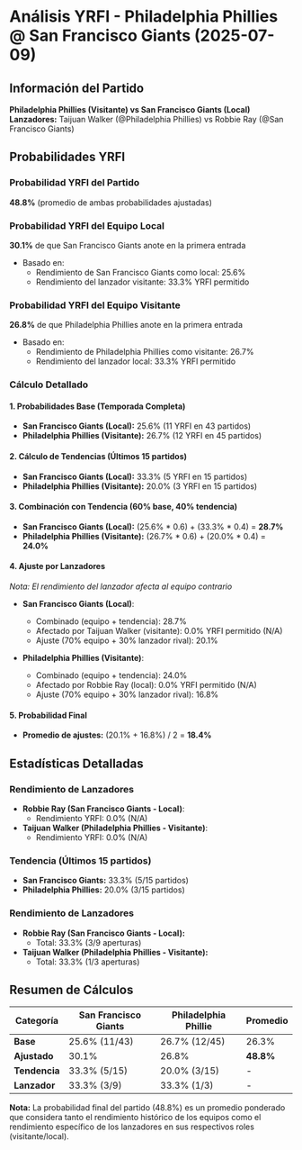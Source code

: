 # Análisis YRFI - Philadelphia Phillies @ San Francisco Giants (2025-07-09)

## Información del Partido
**Philadelphia Phillies (Visitante) vs San Francisco Giants (Local)**  
**Lanzadores:** Taijuan Walker (@Philadelphia Phillies) vs Robbie Ray (@San Francisco Giants)

## Probabilidades YRFI

### Probabilidad YRFI del Partido
**48.8%** (promedio de ambas probabilidades ajustadas)

### Probabilidad YRFI del Equipo Local
**30.1%** de que San Francisco Giants anote en la primera entrada
- Basado en:
  - Rendimiento de San Francisco Giants como local: 25.6%
  - Rendimiento del lanzador visitante: 33.3% YRFI permitido

### Probabilidad YRFI del Equipo Visitante
**26.8%** de que Philadelphia Phillies anote en la primera entrada
- Basado en:
  - Rendimiento de Philadelphia Phillies como visitante: 26.7%
  - Rendimiento del lanzador local: 33.3% YRFI permitido

### Cálculo Detallado

#### 1. Probabilidades Base (Temporada Completa)
- **San Francisco Giants (Local):** 25.6% (11 YRFI en 43 partidos)
- **Philadelphia Phillies (Visitante):** 26.7% (12 YRFI en 45 partidos)

#### 2. Cálculo de Tendencias (Últimos 15 partidos)
- **San Francisco Giants (Local):** 33.3% (5 YRFI en 15 partidos)
- **Philadelphia Phillies (Visitante):** 20.0% (3 YRFI en 15 partidos)

#### 3. Combinación con Tendencia (60% base, 40% tendencia)
- **San Francisco Giants (Local):** (25.6% * 0.6) + (33.3% * 0.4) = **28.7%**
- **Philadelphia Phillies (Visitante):** (26.7% * 0.6) + (20.0% * 0.4) = **24.0%**

#### 4. Ajuste por Lanzadores
*Nota: El rendimiento del lanzador afecta al equipo contrario*

- **San Francisco Giants (Local)**:
  - Combinado (equipo + tendencia): 28.7%
  - Afectado por Taijuan Walker (visitante): 0.0% YRFI permitido (N/A)
  - Ajuste (70% equipo + 30% lanzador rival): 20.1%

- **Philadelphia Phillies (Visitante)**:
  - Combinado (equipo + tendencia): 24.0%
  - Afectado por Robbie Ray (local): 0.0% YRFI permitido (N/A)
  - Ajuste (70% equipo + 30% lanzador rival): 16.8%

#### 5. Probabilidad Final
- **Promedio de ajustes:** (20.1% + 16.8%) / 2 = **18.4%**

## Estadísticas Detalladas


### Rendimiento de Lanzadores
- **Robbie Ray (San Francisco Giants - Local)**:
  - Rendimiento YRFI: 0.0% (N/A)
- **Taijuan Walker (Philadelphia Phillies - Visitante)**:
  - Rendimiento YRFI: 0.0% (N/A)
### Tendencia (Últimos 15 partidos)
- **San Francisco Giants:** 33.3% (5/15 partidos)
- **Philadelphia Phillies:** 20.0% (3/15 partidos)

### Rendimiento de Lanzadores
- **Robbie Ray (San Francisco Giants - Local):**
  - Total: 33.3% (3/9 aperturas)
- **Taijuan Walker (Philadelphia Phillies - Visitante):**
  - Total: 33.3% (1/3 aperturas)

## Resumen de Cálculos
| Categoría | San Francisco Giants | Philadelphia Phillie | Promedio |
|-----------|----------------------|----------------------|----------|
| **Base** | 25.6% (11/43) | 26.7% (12/45) | 26.3% |
| **Ajustado** | 30.1% | 26.8% | **48.8%** |
| **Tendencia** | 33.3% (5/15) | 20.0% (3/15) | - |
| **Lanzador** | 33.3% (3/9) | 33.3% (1/3) | - |

**Nota:** La probabilidad final del partido (48.8%) es un promedio ponderado que considera tanto el rendimiento histórico de los equipos como el rendimiento específico de los lanzadores en sus respectivos roles (visitante/local).